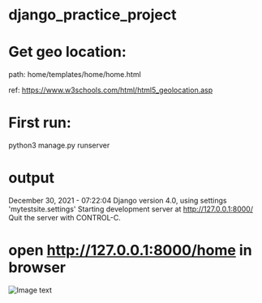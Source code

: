 # django_practice_project

# Get geo location:

path: home/templates/home/home.html

ref: https://www.w3schools.com/html/html5_geolocation.asp

# First run:
python3 manage.py runserver

# output
December 30, 2021 - 07:22:04
Django version 4.0, using settings 'mytestsite.settings'
Starting development server at http://127.0.0.1:8000/
Quit the server with CONTROL-C.

# open http://127.0.0.1:8000/home in browser
![Image text](https://github.com/andy08691/django_practice_project/blob/main/image/ss1.png)


